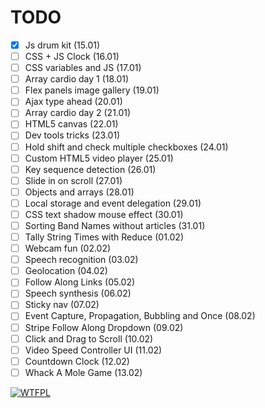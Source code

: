 # TODO

- [x] Js drum kit (15.01)
- [ ] CSS + JS Clock (16.01)
- [ ] CSS variables and JS (17.01)
- [ ] Array cardio day 1 (18.01)
- [ ] Flex panels image gallery (19.01)
- [ ] Ajax type ahead (20.01)
- [ ] Array cardio day 2 (21.01)
- [ ] HTML5 canvas (22.01)
- [ ] Dev tools tricks (23.01)
- [ ] Hold shift and check multiple checkboxes (24.01)
- [ ] Custom HTML5 video player (25.01)
- [ ] Key sequence detection (26.01)
- [ ] Slide in on scroll (27.01)
- [ ] Objects and arrays (28.01)
- [ ] Local storage and event delegation (29.01)
- [ ] CSS text shadow mouse effect (30.01)
- [ ] Sorting Band Names without articles (31.01)
- [ ] Tally String Times with Reduce (01.02)
- [ ] Webcam fun (02.02)
- [ ] Speech recognition (03.02)
- [ ] Geolocation (04.02)
- [ ] Follow Along Links (05.02)
- [ ] Speech synthesis (06.02)
- [ ] Sticky nav (07.02)
- [ ] Event Capture, Propagation, Bubbling and Once (08.02)
- [ ] Stripe Follow Along Dropdown (09.02)
- [ ] Click and Drag to Scroll (10.02)
- [ ] Video Speed Controller UI (11.02)
- [ ] Countdown Clock (12.02)
- [ ] Whack A Mole Game (13.02)

<a href="http://www.wtfpl.net/"><img src="http://www.wtfpl.net/wp-content/uploads/2012/12/logo-220x1601.png" alt="WTFPL" /></a>

